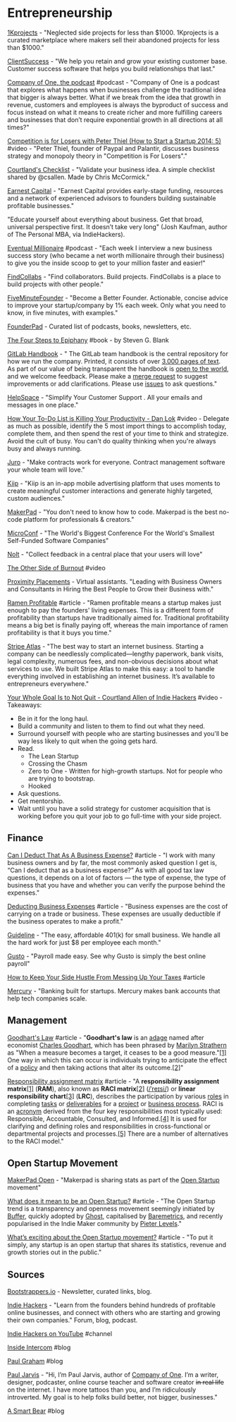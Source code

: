 # Entrepreneurship

[1Kprojects](https://1kprojects.com/) - "Neglected side projects for less than $1000. 1Kprojects is a curated marketplace where makers sell their abandoned projects for less than $1000."

[ClientSuccess](https://www.clientsuccess.com/) - "We help you retain and grow your existing customer base. Customer success software that helps you build relationships that last."

[Company of One, the podcast](https://ofone.co/company-of-one-podcast/) \#podcast - "Company of One is a podcast that explores what happens when businesses challenge the traditional idea that bigger is always better. What if we break from the idea that growth in revenue, customers and employees is always the byproduct of success and focus instead on what it means to create richer and more fulfilling careers and businesses that don’t require exponential growth in all directions at all times?"

[Competition is for Losers with Peter Thiel \(How to Start a Startup 2014: 5\)](https://www.youtube.com/watch?v=3Fx5Q8xGU8k&feature=youtu.be) \#video - "Peter Thiel, founder of Paypal and Palantir, discusses business strategy and monopoly theory in "Competition is For Losers"."

[Courtland's Checklist](https://courtlandschecklist.com/) - "Validate your business idea. A simple checklist shared by @csallen. Made by Chris McCormick."

[Earnest Capital](https://earnestcapital.com/) - "Earnest Capital provides early-stage funding, resources and a network of experienced advisors to founders building sustainable profitable businesses."

"Educate yourself about everything about business. Get that broad, universal perspective first. It doesn’t take very long" \(Josh Kaufman, author of The Personal MBA, via IndieHackers\).

[Eventual Millionaire](https://eventualmillionaire.com/) \#podcast - "Each week I interview a new business success story \(who became a net worth millionaire through their business\) to give you the inside scoop to get to your million faster and easier!"

[FindCollabs](https://findcollabs.com/) - "Find collaborators. Build projects. FindCollabs is a place to build projects with other people."

[FiveMinuteFounder](https://www.fiveminutefounder.com/index.html) - "Become a Better Founder. Actionable, concise advice to improve your startup/company by 1% each week. Only what you need to know, in five minutes, with examples."

[FounderPad](https://www.founderpad.co/) - Curated list of podcasts, books, newsletters, etc.

[The Four Steps to Epiphany](https://web.stanford.edu/group/e145/cgi-bin/winter/drupal/upload/handouts/Four_Steps.pdf) \#book - by Steven G. Blank

[GitLab Handbook](https://about.gitlab.com/handbook/) - " The GitLab team handbook is the central repository for how we run the company. Printed, it consists of over [3,000 pages of text](https://about.gitlab.com/handbook/about/#count-handbook-pages). As part of our value of being transparent the handbook is [open to the world](https://gitlab.com/gitlab-com/www-gitlab-com/tree/master/source/handbook), and we welcome feedback. Please make a [merge request](https://gitlab.com/gitlab-com/www-gitlab-com/merge_requests) to suggest improvements or add clarifications. Please use [issues](https://gitlab.com/gitlab-com/www-gitlab-com/issues) to ask questions."

[HelpSpace](https://helpspace.io/) - "Simplify Your Customer Support. All your emails and messages in one place."

[How Your To-Do List is Killing Your Productivity - Dan Lok](https://www.youtube.com/watch?v=HGk3tmodKDE) \#video - Delegate as much as possible, identify the 5 most import things to accomplish today, complete them, and then spend the rest of your time to think and strategize. Avoid the cult of busy. You can't do quality thinking when you're always busy and always running.

[Juro](https://juro.com) - "Make contracts work for everyone. Contract management software your whole team will love."

[Kiip](https://www.kiip.me/) - "Kiip is an in-app mobile advertising platform that uses moments to create meaningful customer interactions and generate highly targeted, custom audiences."

[MakerPad](https://www.makerpad.co/) - "You don't need to know how to code. Makerpad is the best no-code platform for professionals & creators."

[MicroConf](https://www.microconf.com/) - "The World's Biggest Conference For the World's Smallest Self-Funded Software Companies"

[Nolt](https://nolt.io/) - "Collect feedback in a central place that your users will love"

[The Other Side of Burnout](https://www.youtube.com/watch?v=zHMfmcIWXT8) \#video

[Proximity Placements](https://proximityplacements.com/) - Virtual assistants. "Leading with Business Owners and Consultants in Hiring the Best People to Grow their Business with."

[Ramen Profitable](http://www.paulgraham.com/ramenprofitable.html) \#article - "Ramen profitable means a startup makes just enough to pay the founders' living expenses. This is a different form of profitability than startups have traditionally aimed for. Traditional profitability means a big bet is finally paying off, whereas the main importance of ramen profitability is that it buys you time."

[Stripe Atlas](https://stripe.com/atlas) - "The best way to start an internet business. Starting a company can be needlessly complicated—lengthy paperwork, bank visits, legal complexity, numerous fees, and non-obvious decisions about what services to use. We built Stripe Atlas to make this easy: a tool to handle everything involved in establishing an internet business. It’s available to entrepreneurs everywhere."

[Your Whole Goal Is to Not Quit - Courtland Allen of Indie Hackers](https://www.youtube.com/watch?v=HR4nKgDnPHs) \#video  - Takeaways: 

* Be in it for the long haul. 
* Build a community and listen to them to find out what they need. 
* Surround yourself with people who are starting businesses and you'll be way less likely to quit when the going gets hard. 
* Read.
  * The Lean Startup
  * Crossing the Chasm
  * Zero to One - Written for high-growth startups. Not for people who are trying to bootstrap.
  * Hooked
* Ask questions. 
* Get mentorship.
* Wait until you have a solid strategy for customer acquisition that is working before you quit your job to go full-time with your side project.

## Finance

[Can I Deduct That As A Business Expense?](https://www.forbes.com/sites/brianthompson1/2019/03/17/can-i-deduct-that-as-a-business-expense/#39639ab66a15) \#article - "I work with many business owners and by far, the most commonly asked question I get is, “Can I deduct that as a business expense?” As with all good tax law questions, it depends on a lot of factors — the type of expense, the type of business that you have and whether you can verify the purpose behind the expenses."

[Deducting Business Expenses](https://www.irs.gov/businesses/small-businesses-self-employed/deducting-business-expenses) \#article - "Business expenses are the cost of carrying on a trade or business. These expenses are usually deductible if the business operates to make a profit."

[Guideline](https://www.guideline.com/) - "The easy, affordable 401\(k\) for small business. We handle all the hard work for just $8 per employee each month."

[Gusto](https://gusto.com/product/payroll) - "Payroll made easy. See why Gusto is simply the best online payroll"

[How to Keep Your Side Hustle From Messing Up Your Taxes](https://www.daveramsey.com/blog/side-hustle-taxes?utm_source=cnl&utm_medium=email&utm_content=3.15_cnl_blog_elp_tax_control&utm_term=elp_bu&utm_campaign=cnl_newsletter&utm_id=cnl_newsletter&cd17=B2C_DR_CNL_DRCOM-6654_SegE_CNL_200315&email_id=3135022) \#article

[Mercury](https://mercury.co) - "Banking built for startups. Mercury makes bank accounts that help tech companies scale.

## Management

[Goodhart's Law](https://en.wikipedia.org/wiki/Goodhart's_law) \#article - "**Goodhart's law** is an [adage](https://en.wikipedia.org/wiki/Adage) named after economist [Charles Goodhart](https://en.wikipedia.org/wiki/Charles_Goodhart), which has been phrased by [Marilyn Strathern](https://en.wikipedia.org/wiki/Marilyn_Strathern) as "When a measure becomes a target, it ceases to be a good measure."[\[1\]](https://en.wikipedia.org/wiki/Goodhart's_law#cite_note-1) One way in which this can occur is individuals trying to anticipate the effect of a [policy](https://en.wikipedia.org/wiki/Policy) and then taking actions that alter its outcome.[\[2\]](https://en.wikipedia.org/wiki/Goodhart's_law#cite_note-2)"

[Responsibility assignment matrix](https://en.wikipedia.org/wiki/Responsibility_assignment_matrix) \#article - "A **responsibility assignment matrix**[\[1\]](https://en.wikipedia.org/wiki/Responsibility_assignment_matrix#cite_note-pmbok-1) \(**RAM**\), also known as **RACI matrix**[\[2\]](https://en.wikipedia.org/wiki/Responsibility_assignment_matrix#cite_note-2) \([/ˈreɪsi/](https://en.wikipedia.org/wiki/Help:IPA/English)\) or **linear responsibility chart**[\[3\]](https://en.wikipedia.org/wiki/Responsibility_assignment_matrix#cite_note-3) \(**LRC**\), describes the participation by various [roles](https://en.wikipedia.org/wiki/Role) in completing [tasks](https://en.wikipedia.org/wiki/Task_%28project_management%29) or [deliverables](https://en.wikipedia.org/wiki/Deliverable) for a [project](https://en.wikipedia.org/wiki/Project) or [business process](https://en.wikipedia.org/wiki/Business_process). RACI is an [acronym](https://en.wikipedia.org/wiki/Acronym) derived from the four key responsibilities most typically used: Responsible, Accountable, Consulted, and Informed.[\[4\]](https://en.wikipedia.org/wiki/Responsibility_assignment_matrix#cite_note-slaguide-4) It is used for clarifying and defining roles and responsibilities in cross-functional or departmental projects and processes.[\[5\]](https://en.wikipedia.org/wiki/Responsibility_assignment_matrix#cite_note-babok-5) There are a number of alternatives to the RACI model."

## Open Startup Movement

[MakerPad Open](https://www.makerpad.co/open) - "Makerpad is sharing stats as part of the [Open Startup](https://twitter.com/levelsio/status/968219339588493312) movement"

[What does it mean to be an Open Startup?](https://hackernoon.com/what-does-it-mean-to-be-an-open-startup-f4446984189) \#article - "The Open Startup trend is a transparency and openness movement seemingly initiated by [Buffer](https://buffer.com/transparency), quickly adopted by [Ghost](https://ghost.org/open/), capitalised by [Baremetrics](https://demo.baremetrics.com/), and recently popularised in the Indie Maker community by [Pieter Levels](http://open-startup.com/)."

[What’s exciting about the Open Startup movement?](https://blog.productdisrupt.com/whats-exciting-about-the-open-startup-movement-729aaa11b107) \#article - "To put it simply, any startup is an open startup that shares its statistics, revenue and growth stories out in the public."

## Sources

[Bootstrappers.io](https://bootstrappers.io/) - Newsletter, curated links, blog.

[Indie Hackers](https://www.indiehackers.com/) - "Learn from the founders behind hundreds of profitable online businesses, and connect with others who are starting and growing their own companies." Forum, blog, podcast.

[Indie Hackers on YouTube](https://www.youtube.com/channel/UC36zt_eM_gZQXayw_pAdASg/featured) \#channel

[Inside Intercom](https://www.intercom.com/blog/) \#blog

[Paul Graham](http://www.paulgraham.com/articles.html) \#blog

[Paul Jarvis](https://pjrvs.com/about/) - "Hi, I’m Paul Jarvis, author of [Company of One](https://ofone.co/). I’m a writer, designer, podcaster, online course teacher and software creator ~~in real life~~ on the internet. I have more tattoos than you, and I’m ridiculously introverted. My goal is to help folks build better, not bigger, businesses."

[A Smart Bear](https://blog.asmartbear.com/) \#blog

